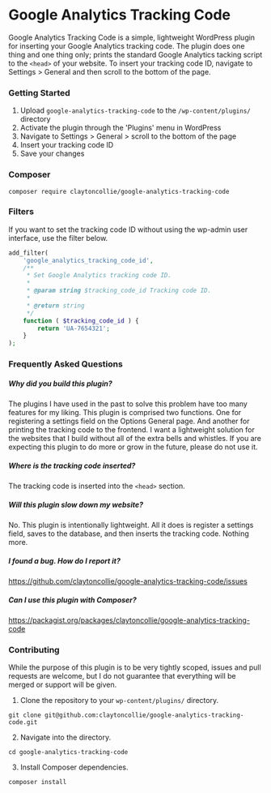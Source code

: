 # Google Analytics Tracking Code

Google Analytics Tracking Code is a simple, lightweight WordPress plugin for inserting your Google Analytics tracking code. The plugin does one thing and one thing only; prints the standard Google Analytics tacking script to the `<head>` of your website. To insert your tracking  code ID, navigate to Settings > General and then scroll to the bottom of the page.

### Getting Started

1. Upload `google-analytics-tracking-code` to the `/wp-content/plugins/` directory
2. Activate the plugin through the 'Plugins' menu in WordPress
3. Navigate to Settings > General > scroll to the bottom of the page
4. Insert your tracking code ID
5. Save your changes

### Composer

`composer require claytoncollie/google-analytics-tracking-code`

### Filters

If you want to set the tracking code ID without using the wp-admin user interface, use the filter below.

```php
add_filter(
	'google_analytics_tracking_code_id',
	/**
	 * Set Google Analytics tracking code ID.
	 *
	 * @param string $tracking_code_id Tracking code ID.
	 *
	 * @return string
	 */
	function ( $tracking_code_id ) {
	    return 'UA-7654321';
	}
);
```

### Frequently Asked Questions

##### Why did you build this plugin?

The plugins I have used in the past to solve this problem have too many features for my liking. This plugin is comprised two functions. One for registering a settings field on the Options General page. And another for printing the tracking code to the frontend. I want a lightweight solution for the websites that I build without all of the extra bells and whistles. If you are expecting this plugin to do more or grow in the future, please do not use it.

##### Where is the tracking code inserted?

The tracking code is inserted into the `<head>` section.

##### Will this plugin slow down my website?

No. This plugin is intentionally lightweight. All it does is register a settings field, saves to the database, and then inserts the tracking code. Nothing more.

##### I found a bug. How do I report it?

https://github.com/claytoncollie/google-analytics-tracking-code/issues

##### Can I use this plugin with Composer?

https://packagist.org/packages/claytoncollie/google-analytics-tracking-code

### Contributing

While the purpose of this plugin is to be very tightly scoped, issues and pull requests are welcome, but I do not guarantee that everything will be merged or support will be given.

1. Clone the repository to your `wp-content/plugins/` directory.

`git clone git@github.com:claytoncollie/google-analytics-tracking-code.git`

2. Navigate into the directory.

`cd google-analytics-tracking-code`

3. Install Composer dependencies.

`composer install`
